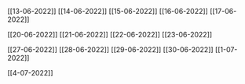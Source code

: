 [[13-06-2022]]
[[14-06-2022]]
[[15-06-2022]]
[[16-06-2022]]
[[17-06-2022]]

[[20-06-2022]]
[[21-06-2022]]
[[22-06-2022]]
[[23-06-2022]]

[[27-06-2022]]
[[28-06-2022]]
[[29-06-2022]]
[[30-06-2022]]
[[1-07-2022]]

[[4-07-2022]]

